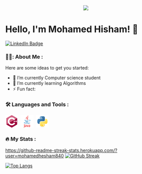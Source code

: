 

<div id="header" align="center">
  <img src="https://media.giphy.com/media/xkmQfH1TB0dLW/giphy.gif" width="300"/>
</div>
<! ---<div id="header" align="center">
 <! --- <img src="https://media.giphy.com/media/xTiTnwRFINFGjqAfDO/giphy.gif" width="100"/>
<! ---</div>

<h1>
           Hello, I'm Mohamed Hisham! 👋
</h1>
<div id="badges">
   <a href="https://www.linkedin.com/in/mohamed-hesham22/">
    <img src="https://img.shields.io/badge/LinkedIn-blue?style=for-the-badge&logo=linkedin&logoColor=white" alt="LinkedIn Badge"/>
  </a>
  

### :man_technologist:: About Me :
  
</div>
 <! ---<img src="https://komarev.com/ghpvc/?username=mohamedhesham840&style=flat-square&color=blue" alt=""/>



Here are some ideas to get you started:

- 🔭 I’m currently Computer science student
- 🌱 I’m currently learning Algorithms
- ⚡ Fun fact:

### :hammer_and_wrench: Languages and Tools :
<div>
  <img src="https://github.com/devicons/devicon/blob/master/icons/cplusplus/cplusplus-original.svg" title="Java" alt="Java" width="40" height="40"/>&nbsp;
  <img src="https://github.com/devicons/devicon/blob/master/icons/java/java-original-wordmark.svg" title="Java" alt="Java" width="40" height="40"/>&nbsp;
   <img src="https://github.com/devicons/devicon/blob/master/icons/python/python-original.svg" title="Java" alt="Java" width="40" height="40"/>&nbsp;
  
</div>

### :fire: My Stats :

https://github-readme-streak-stats.herokuapp.com/?user=mohamedhesham840
[![GitHub Streak](http://github-readme-streak-stats.herokuapp.com?usermohamedhesham840&theme=dark&background=000000)](https://git.io/streak-stats)

[![Top Langs](https://github-readme-stats.vercel.app/api/top-langs/?username=mohamedhesham840&layout=compact&theme=vision-friendly-dark)](https://github.com/anuraghazra/github-readme-stats)
